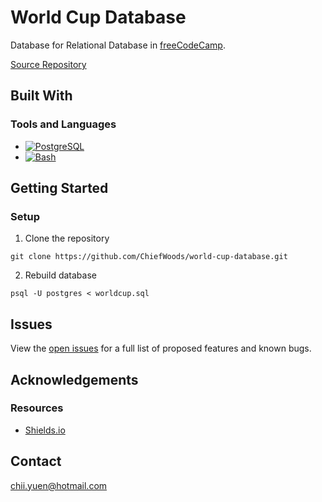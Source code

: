 # World Cup Database

Database for Relational Database in [freeCodeCamp](https://www.freecodecamp.org/learn/).

[Source Repository](https://github.com/ChiefWoods/world-cup-database)

## Built With

### Tools and Languages

- [![PostgreSQL](https://img.shields.io/badge/PostgreSQL-white?style=for-the-badge&logo=postgresql)](https://www.postgresql.org/)
- [![Bash](https://img.shields.io/badge/Bash-%232A3238?style=for-the-badge&logo=gnubash&logoColor=white)](https://www.gnu.org/software/bash/bash.html)

## Getting Started

### Setup

1. Clone the repository
```
git clone https://github.com/ChiefWoods/world-cup-database.git
```

2. Rebuild database
```
psql -U postgres < worldcup.sql
```

## Issues

View the [open issues](https://github.com/ChiefWoods/world-cup-database/issues) for a full list of proposed features and known bugs.

## Acknowledgements

### Resources

- [Shields.io](https://shields.io/)

## Contact

[chii.yuen@hotmail.com](mailto:chii.yuen@hotmail.com)
